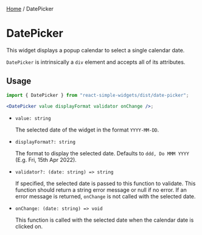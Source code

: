 [Home](../../../README.md) / DatePicker

# DatePicker

This widget displays a popup calendar to select a single calendar date.

`DatePicker` is intrinsically a `div` element and accepts all of its attributes.

## Usage

```jsx
import { DatePicker } from "react-simple-widgets/dist/date-picker";

<DatePicker value displayFormat validator onChange />;
```

- `value: string`

  The selected date of the widget in the format `YYYY-MM-DD`.

- `displayFormat?: string`

  The format to display the selected date. Defaults to `ddd, Do MMM YYYY` (E.g. Fri, 15th Apr 2022).

- `validator?: (date: string) => string`

  If specified, the selected date is passed to this function to validate. This function should return a string error message or null if no error. If an error message is returned, `onChange` is not called with the selected date.

- `onChange: (date: string) => void`

  This function is called with the selected date when the calendar date is clicked on.

